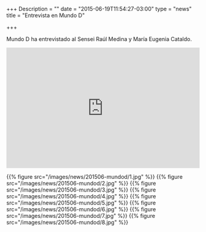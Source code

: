 +++
Description = ""
date = "2015-06-19T11:54:27-03:00"
type = "news"
title = "Entrevista en Mundo D"

+++

Mundo D ha entrevistado al Sensei Raúl Medina y María Eugenia Cataldo.

<iframe width="100%" height="315" src="https://www.youtube.com/embed/AfE4LiT05sU" frameborder="0" allowfullscreen></iframe>

{{% figure src="/images/news/201506-mundod/1.jpg" %}}
{{% figure src="/images/news/201506-mundod/2.jpg" %}}
{{% figure src="/images/news/201506-mundod/3.jpg" %}}
{{% figure src="/images/news/201506-mundod/4.jpg" %}}
{{% figure src="/images/news/201506-mundod/5.jpg" %}}
{{% figure src="/images/news/201506-mundod/6.jpg" %}}
{{% figure src="/images/news/201506-mundod/7.jpg" %}}
{{% figure src="/images/news/201506-mundod/8.jpg" %}}
